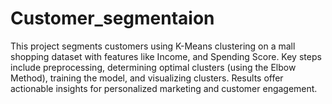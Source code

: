 # Customer_segmentaion
This project segments customers using K-Means clustering on a mall shopping dataset with features like Income, and Spending Score. Key steps include preprocessing, determining optimal clusters (using the Elbow Method), training the model, and visualizing clusters. Results offer actionable insights for personalized marketing and customer engagement.
